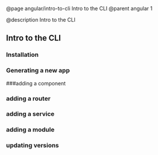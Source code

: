 @page angular/intro-to-cli Intro to the CLI
@parent angular 1

@description Intro to the CLI

## Intro to the CLI


### Installation

### Generating a new app


###adding a component


### adding a router


### adding a service


### adding a module


### updating versions

